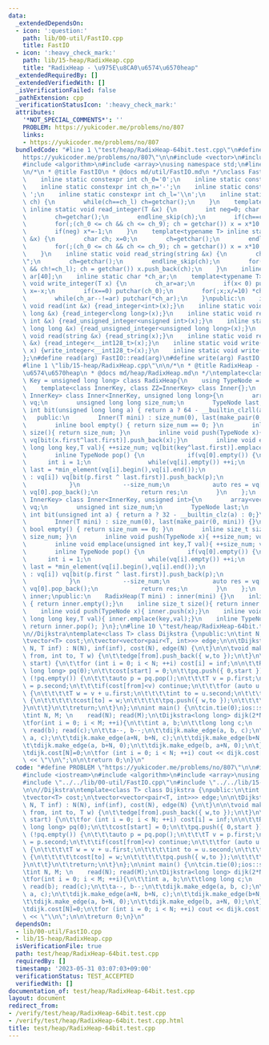 ```yaml
---
data:
  _extendedDependsOn:
  - icon: ':question:'
    path: lib/00-util/FastIO.cpp
    title: FastIO
  - icon: ':heavy_check_mark:'
    path: lib/15-heap/RadixHeap.cpp
    title: "RadixHeap - \u975E\u8CA0\u6574\u6570heap"
  _extendedRequiredBy: []
  _extendedVerifiedWith: []
  _isVerificationFailed: false
  _pathExtension: cpp
  _verificationStatusIcon: ':heavy_check_mark:'
  attributes:
    '*NOT_SPECIAL_COMMENTS*': ''
    PROBLEM: https://yukicoder.me/problems/no/807
    links:
    - https://yukicoder.me/problems/no/807
  bundledCode: "#line 1 \"test/heap/RadixHeap-64bit.test.cpp\"\n#define PROBLEM \"\
    https://yukicoder.me/problems/no/807\"\n\n#include <vector>\n#include <iostream>\n\
    #include <algorithm>\n#include <array>\nusing namespace std;\n#line 1 \"lib/00-util/FastIO.cpp\"\
    \n/*\n * @title FastIO\n * @docs md/util/FastIO.md\n */\nclass FastIO{\nprivate:\n\
    \    inline static constexpr int ch_0='0';\n    inline static constexpr int ch_9='9';\n\
    \    inline static constexpr int ch_n='-';\n    inline static constexpr int ch_s='\
    \ ';\n    inline static constexpr int ch_l='\\n';\n    inline static void endline_skip(char&\
    \ ch) {\n        while(ch==ch_l) ch=getchar();\n    }\n    template<typename T>\
    \ inline static void read_integer(T &x) {\n        int neg=0; char ch; x=0;\n\
    \        ch=getchar();\n        endline_skip(ch);\n        if(ch==ch_n) neg=1,ch=getchar();\n\
    \        for(;(ch_0 <= ch && ch <= ch_9); ch = getchar()) x = x*10 + (ch-ch_0);\n\
    \        if(neg) x*=-1;\n    }\n    template<typename T> inline static void read_unsigned_integer(T\
    \ &x) {\n        char ch; x=0;\n        ch=getchar();\n        endline_skip(ch);\n\
    \        for(;(ch_0 <= ch && ch <= ch_9); ch = getchar()) x = x*10 + (ch-ch_0);\n\
    \    }\n    inline static void read_string(string &x) {\n        char ch; x=\"\
    \";\n        ch=getchar();\n        endline_skip(ch);\n        for(;(ch != ch_s\
    \ && ch!=ch_l); ch = getchar()) x.push_back(ch);\n    }\n    inline static char\
    \ ar[40];\n    inline static char *ch_ar;\n    template<typename T> inline static\
    \ void write_integer(T x) {\n        ch_ar=ar;\n        if(x< 0) putchar(ch_n),\
    \ x=-x;\n        if(x==0) putchar(ch_0);\n        for(;x;x/=10) *ch_ar++=(ch_0+x%10);\n\
    \        while(ch_ar--!=ar) putchar(*ch_ar);\n    }\npublic:\n    inline static\
    \ void read(int &x) {read_integer<int>(x);}\n    inline static void read(long\
    \ long &x) {read_integer<long long>(x);}\n    inline static void read(unsigned\
    \ int &x) {read_unsigned_integer<unsigned int>(x);}\n    inline static void read(unsigned\
    \ long long &x) {read_unsigned_integer<unsigned long long>(x);}\n    inline static\
    \ void read(string &x) {read_string(x);}\n    inline static void read(__int128_t\
    \ &x) {read_integer<__int128_t>(x);}\n    inline static void write(__int128_t\
    \ x) {write_integer<__int128_t>(x);}\n    inline static void write(char x) {putchar(x);}\n\
    };\n#define read(arg) FastIO::read(arg)\n#define write(arg) FastIO::write(arg)\n\
    #line 1 \"lib/15-heap/RadixHeap.cpp\"\n\n/*\n * @title RadixHeap - \u975E\u8CA0\
    \u6574\u6570heap\n * @docs md/heap/RadixHeap.md\n */\ntemplate<class T, class\
    \ Key = unsigned long long> class RadixHeap{\n    using TypeNode = pair<Key, T>;\n\
    \    template<class InnerKey, class ZZ=InnerKey> class Inner{};\n    template<class\
    \ InnerKey> class Inner<InnerKey, unsigned long long>{\n        array<vector<TypeNode>,65>\
    \ vq;\n        unsigned long long size_num;\n        TypeNode last;\n        inline\
    \ int bit(unsigned long long a) { return a ? 64 - __builtin_clzll(a) : 0;}\n \
    \   public:\n        Inner(T mini) : size_num(0), last(make_pair(0, mini)) {}\n\
    \        inline bool empty() { return size_num == 0; }\n        inline size_t\
    \ size(){ return size_num; }\n        inline void push(TypeNode x){ ++size_num;\
    \ vq[bit(x.first^last.first)].push_back(x);}\n        inline void emplace(unsigned\
    \ long long key,T val){ ++size_num; vq[bit(key^last.first)].emplace_back(key,val);}\n\
    \        inline TypeNode pop() {\n            if(vq[0].empty()) {\n          \
    \      int i = 1;\n                while(vq[i].empty()) ++i;\n               \
    \ last = *min_element(vq[i].begin(),vq[i].end());\n                for(auto &p\
    \ : vq[i]) vq[bit(p.first ^ last.first)].push_back(p);\n                vq[i].clear();\n\
    \            }\n            --size_num;\n            auto res = vq[0].back();\
    \ vq[0].pop_back();\n            return res;\n        }\n    };\n    template<class\
    \ InnerKey> class Inner<InnerKey, unsigned int>{\n        array<vector<TypeNode>,33>\
    \ vq;\n        unsigned int size_num;\n        TypeNode last;\n        inline\
    \ int bit(unsigned int a) { return a ? 32 - __builtin_clz(a) : 0;}\n    public:\n\
    \        Inner(T mini) : size_num(0), last(make_pair(0, mini)) {}\n        inline\
    \ bool empty() { return size_num == 0; }\n        inline size_t size(){ return\
    \ size_num; }\n        inline void push(TypeNode x){ ++size_num; vq[bit(x.first^last.first)].push_back(x);}\n\
    \        inline void emplace(unsigned int key,T val){ ++size_num; vq[bit(key^last.first)].emplace_back(key,val);}\n\
    \        inline TypeNode pop() {\n            if(vq[0].empty()) {\n          \
    \      int i = 1;\n                while(vq[i].empty()) ++i;\n               \
    \ last = *min_element(vq[i].begin(),vq[i].end());\n                for(auto &p\
    \ : vq[i]) vq[bit(p.first ^ last.first)].push_back(p);\n                vq[i].clear();\n\
    \            }\n            --size_num;\n            auto res = vq[0].back();\
    \ vq[0].pop_back();\n            return res;\n        }\n    };\n    Inner<Key,Key>\
    \ inner;\npublic:\n    RadixHeap(T mini) : inner(mini) {}\n    inline bool empty()\
    \ { return inner.empty();}\n    inline size_t size(){ return inner.size();}\n\
    \    inline void push(TypeNode x){ inner.push(x);}\n    inline void emplace(unsigned\
    \ long long key,T val){ inner.emplace(key,val);}\n    inline TypeNode pop() {\
    \ return inner.pop(); }\n};\n#line 10 \"test/heap/RadixHeap-64bit.test.cpp\"\n\
    \n//Dijkstra\ntemplate<class T> class Dijkstra {\npublic:\n\tint N;\n\tT inf;\n\
    \tvector<T> cost;\n\tvector<vector<pair<T, int>>> edge;\n\n\tDijkstra(const int\
    \ N, T inf) : N(N), inf(inf), cost(N), edge(N) {\n\t}\n\n\tvoid make_edge(int\
    \ from, int to, T w) {\n\t\tedge[from].push_back({ w,to });\n\t}\n\n\tvoid solve(int\
    \ start) {\n\t\tfor (int i = 0; i < N; ++i) cost[i] = inf;\n\n\t\tRadixHeap<int,unsigned\
    \ long long> pq(0);\n\t\tcost[start] = 0;\n\t\tpq.push({ 0,start });\n\n\t\twhile\
    \ (!pq.empty()) {\n\t\t\tauto p = pq.pop();\n\t\t\tT v = p.first;\n\t\t\tint from\
    \ = p.second;\n\t\t\tif(cost[from]<v) continue;\n\t\t\tfor (auto u : edge[from])\
    \ {\n\t\t\t\tT w = v + u.first;\n\t\t\t\tint to = u.second;\n\t\t\t\tif (w < cost[to])\
    \ {\n\t\t\t\t\tcost[to] = w;\n\t\t\t\t\tpq.push({ w,to });\n\t\t\t\t}\n\t\t\t\
    }\n\t\t}\n\t\treturn;\n\t}\n};\n\nint main() {\n\tcin.tie(0);ios::sync_with_stdio(false);\n\
    \tint N, M; \n    read(N); read(M);\n\tDijkstra<long long> dijk(2*N, 1LL<<60);\n\
    \tfor(int i = 0; i < M; ++i){\n\t\tint a, b;\n\t\tlong long c;\n        read(a);\
    \ read(b); read(c);\n\t\ta--, b--;\n\t\tdijk.make_edge(a, b, c);\n\t\tdijk.make_edge(b,\
    \ a, c);\n\t\tdijk.make_edge(a+N, b+N, c);\n\t\tdijk.make_edge(b+N, a+N, c);\n\
    \t\tdijk.make_edge(a, b+N, 0);\n\t\tdijk.make_edge(b, a+N, 0);\n\t}\n\tdijk.solve(0);\n\
    \tdijk.cost[N]=0;\n\tfor (int i = 0; i < N; ++i) cout << dijk.cost[i]+dijk.cost[i+N]\
    \ << \"\\n\";\n\n\treturn 0;\n}\n"
  code: "#define PROBLEM \"https://yukicoder.me/problems/no/807\"\n\n#include <vector>\n\
    #include <iostream>\n#include <algorithm>\n#include <array>\nusing namespace std;\n\
    #include \"../../lib/00-util/FastIO.cpp\"\n#include \"../../lib/15-heap/RadixHeap.cpp\"\
    \n\n//Dijkstra\ntemplate<class T> class Dijkstra {\npublic:\n\tint N;\n\tT inf;\n\
    \tvector<T> cost;\n\tvector<vector<pair<T, int>>> edge;\n\n\tDijkstra(const int\
    \ N, T inf) : N(N), inf(inf), cost(N), edge(N) {\n\t}\n\n\tvoid make_edge(int\
    \ from, int to, T w) {\n\t\tedge[from].push_back({ w,to });\n\t}\n\n\tvoid solve(int\
    \ start) {\n\t\tfor (int i = 0; i < N; ++i) cost[i] = inf;\n\n\t\tRadixHeap<int,unsigned\
    \ long long> pq(0);\n\t\tcost[start] = 0;\n\t\tpq.push({ 0,start });\n\n\t\twhile\
    \ (!pq.empty()) {\n\t\t\tauto p = pq.pop();\n\t\t\tT v = p.first;\n\t\t\tint from\
    \ = p.second;\n\t\t\tif(cost[from]<v) continue;\n\t\t\tfor (auto u : edge[from])\
    \ {\n\t\t\t\tT w = v + u.first;\n\t\t\t\tint to = u.second;\n\t\t\t\tif (w < cost[to])\
    \ {\n\t\t\t\t\tcost[to] = w;\n\t\t\t\t\tpq.push({ w,to });\n\t\t\t\t}\n\t\t\t\
    }\n\t\t}\n\t\treturn;\n\t}\n};\n\nint main() {\n\tcin.tie(0);ios::sync_with_stdio(false);\n\
    \tint N, M; \n    read(N); read(M);\n\tDijkstra<long long> dijk(2*N, 1LL<<60);\n\
    \tfor(int i = 0; i < M; ++i){\n\t\tint a, b;\n\t\tlong long c;\n        read(a);\
    \ read(b); read(c);\n\t\ta--, b--;\n\t\tdijk.make_edge(a, b, c);\n\t\tdijk.make_edge(b,\
    \ a, c);\n\t\tdijk.make_edge(a+N, b+N, c);\n\t\tdijk.make_edge(b+N, a+N, c);\n\
    \t\tdijk.make_edge(a, b+N, 0);\n\t\tdijk.make_edge(b, a+N, 0);\n\t}\n\tdijk.solve(0);\n\
    \tdijk.cost[N]=0;\n\tfor (int i = 0; i < N; ++i) cout << dijk.cost[i]+dijk.cost[i+N]\
    \ << \"\\n\";\n\n\treturn 0;\n}\n"
  dependsOn:
  - lib/00-util/FastIO.cpp
  - lib/15-heap/RadixHeap.cpp
  isVerificationFile: true
  path: test/heap/RadixHeap-64bit.test.cpp
  requiredBy: []
  timestamp: '2023-05-31 03:07:03+09:00'
  verificationStatus: TEST_ACCEPTED
  verifiedWith: []
documentation_of: test/heap/RadixHeap-64bit.test.cpp
layout: document
redirect_from:
- /verify/test/heap/RadixHeap-64bit.test.cpp
- /verify/test/heap/RadixHeap-64bit.test.cpp.html
title: test/heap/RadixHeap-64bit.test.cpp
---
```

